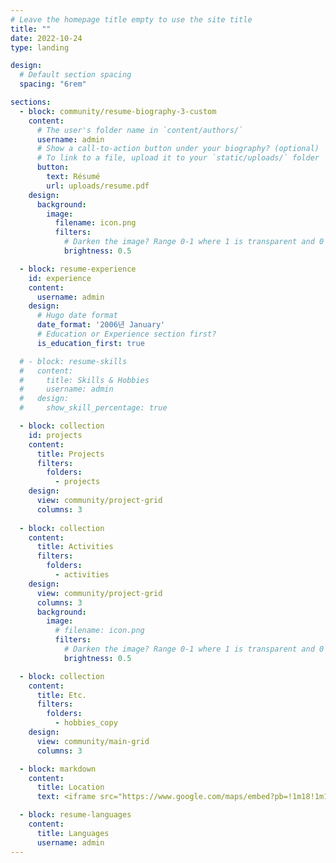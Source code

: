 ```yaml
---
# Leave the homepage title empty to use the site title
title: ""
date: 2022-10-24
type: landing

design:
  # Default section spacing
  spacing: "6rem"

sections:
  - block: community/resume-biography-3-custom
    content:
      # The user's folder name in `content/authors/`
      username: admin
      # Show a call-to-action button under your biography? (optional)
      # To link to a file, upload it to your `static/uploads/` folder
      button:
        text: Résumé
        url: uploads/resume.pdf
    design:
      background:
        image:
          filename: icon.png
          filters:
            # Darken the image? Range 0-1 where 1 is transparent and 0 is opaque.
            brightness: 0.5

  - block: resume-experience
    id: experience
    content:
      username: admin
    design:
      # Hugo date format
      date_format: '2006년 January'
      # Education or Experience section first?
      is_education_first: true

  # - block: resume-skills
  #   content:
  #     title: Skills & Hobbies
  #     username: admin
  #   design:
  #     show_skill_percentage: true

  - block: collection
    id: projects
    content:
      title: Projects
      filters:
        folders:
          - projects
    design:
      view: community/project-grid
      columns: 3 
      
  - block: collection
    content:
      title: Activities
      filters:
        folders:
          - activities
    design:
      view: community/project-grid
      columns: 3
      background:
        image:
          # filename: icon.png
          filters:
            # Darken the image? Range 0-1 where 1 is transparent and 0 is opaque.
            brightness: 0.5

  - block: collection
    content:
      title: Etc.
      filters:
        folders:
          - hobbies_copy
    design:
      view: community/main-grid
      columns: 3

  - block: markdown
    content:
      title: Location
      text: <iframe src="https://www.google.com/maps/embed?pb=!1m18!1m12!1m3!1d3234.3010662434363!2d128.56395901107965!3d35.84162057242138!2m3!1f0!2f0!3f0!3m2!1i1024!2i768!4f13.1!3m3!1m2!1s0x3565e49dd28209e7%3A0x83734ac8a26bd9f1!2z64yA7ZWc66-86rWtIOuMgOq1rOq0keyXreyLnCDrgqjqtawg64yA66qF67O16rCc66GcIDE0NC0y!5e0!3m2!1sko!2sus!4v1727252752562!5m2!1sko!2sus" width="600" height="450" style="border:0;" allowfullscreen="" loading="lazy" referrerpolicy="no-referrer-when-downgrade"></iframe>

  - block: resume-languages
    content:
      title: Languages
      username: admin
---
```

